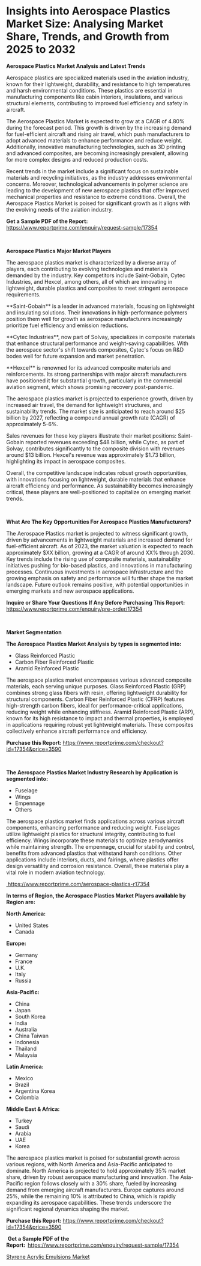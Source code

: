 <p><h1>Insights into Aerospace Plastics Market Size: Analysing Market Share, Trends, and Growth from 2025 to 2032</h1></p><p><strong>Aerospace Plastics Market Analysis and Latest Trends</strong></p>
<p><p>Aerospace plastics are specialized materials used in the aviation industry, known for their lightweight, durability, and resistance to high temperatures and harsh environmental conditions. These plastics are essential in manufacturing components like cabin interiors, insulations, and various structural elements, contributing to improved fuel efficiency and safety in aircraft.</p><p>The Aerospace Plastics Market is expected to grow at a CAGR of 4.80% during the forecast period. This growth is driven by the increasing demand for fuel-efficient aircraft and rising air travel, which push manufacturers to adopt advanced materials to enhance performance and reduce weight. Additionally, innovative manufacturing technologies, such as 3D printing and advanced composites, are becoming increasingly prevalent, allowing for more complex designs and reduced production costs.</p><p>Recent trends in the market include a significant focus on sustainable materials and recycling initiatives, as the industry addresses environmental concerns. Moreover, technological advancements in polymer science are leading to the development of new aerospace plastics that offer improved mechanical properties and resistance to extreme conditions. Overall, the Aerospace Plastics Market is poised for significant growth as it aligns with the evolving needs of the aviation industry.</p></p>
<p><strong>Get a Sample PDF of the Report:&nbsp;</strong> <a href="https://www.reportprime.com/enquiry/request-sample/17354?utm_campaign=3313&utm_medium=2&utm_source=Github&utm_content=ia&utm_term=18032025&utm_id=aerospace-plastics">https://www.reportprime.com/enquiry/request-sample/17354</a></p>
<p>&nbsp;</p>
<p><strong>Aerospace Plastics Major Market Players</strong></p>
<p><p>The aerospace plastics market is characterized by a diverse array of players, each contributing to evolving technologies and materials demanded by the industry. Key competitors include Saint-Gobain, Cytec Industries, and Hexcel, among others, all of which are innovating in lightweight, durable plastics and composites to meet stringent aerospace requirements.</p><p>**Saint-Gobain** is a leader in advanced materials, focusing on lightweight and insulating solutions. Their innovations in high-performance polymers position them well for growth as aerospace manufacturers increasingly prioritize fuel efficiency and emission reductions. </p><p>**Cytec Industries**, now part of Solvay, specializes in composite materials that enhance structural performance and weight-saving capabilities. With the aerospace sector's shift towards composites, Cytec's focus on R&D bodes well for future expansion and market penetration.</p><p>**Hexcel** is renowned for its advanced composite materials and reinforcements. Its strong partnerships with major aircraft manufacturers have positioned it for substantial growth, particularly in the commercial aviation segment, which shows promising recovery post-pandemic.</p><p>The aerospace plastics market is projected to experience growth, driven by increased air travel, the demand for lightweight structures, and sustainability trends. The market size is anticipated to reach around $25 billion by 2027, reflecting a compound annual growth rate (CAGR) of approximately 5-6%.</p><p>Sales revenues for these key players illustrate their market positions: Saint-Gobain reported revenues exceeding $48 billion, while Cytec, as part of Solvay, contributes significantly to the composite division with revenues around $13 billion. Hexcel's revenue was approximately $1.73 billion, highlighting its impact in aerospace composites.</p><p>Overall, the competitive landscape indicates robust growth opportunities, with innovations focusing on lightweight, durable materials that enhance aircraft efficiency and performance. As sustainability becomes increasingly critical, these players are well-positioned to capitalize on emerging market trends.</p></p>
<p>&nbsp;</p>
<p><strong>What Are The Key Opportunities For Aerospace Plastics Manufacturers?</strong></p>
<p><p>The Aerospace Plastics market is projected to witness significant growth, driven by advancements in lightweight materials and increased demand for fuel-efficient aircraft. As of 2023, the market valuation is expected to reach approximately $XX billion, growing at a CAGR of around XX% through 2030. Key trends include the rising use of composite materials, sustainability initiatives pushing for bio-based plastics, and innovations in manufacturing processes. Continuous investments in aerospace infrastructure and the growing emphasis on safety and performance will further shape the market landscape. Future outlook remains positive, with potential opportunities in emerging markets and new aerospace applications.</p></p>
<p><strong>Inquire or Share Your Questions If Any Before Purchasing This Report:</strong> <a href="https://www.reportprime.com/enquiry/pre-order/17354?utm_campaign=3313&utm_medium=2&utm_source=Github&utm_content=ia&utm_term=18032025&utm_id=aerospace-plastics">https://www.reportprime.com/enquiry/pre-order/17354</a></p>
<p>&nbsp;</p>
<p><strong>Market Segmentation</strong></p>
<p><strong>The Aerospace Plastics Market Analysis by types is segmented into:</strong></p>
<p><ul><li>Glass Reinforced Plastic</li><li>Carbon Fiber Reinforced Plastic</li><li>Aramid Reinforced Plastic</li></ul></p>
<p><p>The aerospace plastics market encompasses various advanced composite materials, each serving unique purposes. Glass Reinforced Plastic (GRP) combines strong glass fibers with resin, offering lightweight durability for structural components. Carbon Fiber Reinforced Plastic (CFRP) features high-strength carbon fibers, ideal for performance-critical applications, reducing weight while enhancing stiffness. Aramid Reinforced Plastic (ARP), known for its high resistance to impact and thermal properties, is employed in applications requiring robust yet lightweight materials. These composites collectively enhance aircraft performance and efficiency.</p></p>
<p><strong>Purchase this Report:&nbsp;</strong><a href="https://www.reportprime.com/checkout?id=17354&price=3590&utm_campaign=3313&utm_medium=2&utm_source=Github&utm_content=ia&utm_term=18032025&utm_id=aerospace-plastics">https://www.reportprime.com/checkout?id=17354&price=3590</a></p>
<p>&nbsp;</p>
<p><strong>The Aerospace Plastics Market Industry Research by Application is segmented into:</strong></p>
<p><ul><li>Fuselage</li><li>Wings</li><li>Empennage</li><li>Others</li></ul></p>
<p><p>The aerospace plastics market finds applications across various aircraft components, enhancing performance and reducing weight. Fuselages utilize lightweight plastics for structural integrity, contributing to fuel efficiency. Wings incorporate these materials to optimize aerodynamics while maintaining strength. The empennage, crucial for stability and control, benefits from advanced plastics that withstand harsh conditions. Other applications include interiors, ducts, and fairings, where plastics offer design versatility and corrosion resistance. Overall, these materials play a vital role in modern aviation technology.</p></p>
<p><a href="https://www.reportprime.com/aerospace-plastics-r17354?utm_campaign=3313&utm_medium=2&utm_source=Github&utm_content=ia&utm_term=18032025&utm_id=aerospace-plastics">&nbsp;https://www.reportprime.com/aerospace-plastics-r17354</a></p>
<p><strong>In terms of Region, the Aerospace Plastics Market Players available by Region are:</strong></p>
<p>
    <p> <strong> North America: </strong>
        <ul>
            <li>United States</li>
            <li>Canada</li>
        </ul>
        </p> 
    <p> <strong> Europe: </strong>
        <ul>
            <li>Germany</li>
            <li>France</li>
            <li>U.K.</li>
            <li>Italy</li>
            <li>Russia</li>
        </ul>
        </p> 
    <p> <strong> Asia-Pacific: </strong>
        <ul>
            <li>China</li>
            <li>Japan</li>
            <li>South Korea</li>
            <li>India</li>
            <li>Australia</li>
            <li>China Taiwan</li>
            <li>Indonesia</li>
            <li>Thailand</li>
            <li>Malaysia</li>
        </ul>
        </p> 
    <p> <strong> Latin America: </strong>
        <ul>
            <li>Mexico</li>
            <li>Brazil</li>
            <li>Argentina Korea</li>
            <li>Colombia</li>
        </ul>
        </p> 
    <p> <strong> Middle East & Africa: </strong>
        <ul>
            <li>Turkey</li>
            <li>Saudi</li>
            <li>Arabia</li>
            <li>UAE</li>
            <li>Korea</li>
        </ul>
    </p>
    </p>
<p><p>The aerospace plastics market is poised for substantial growth across various regions, with North America and Asia-Pacific anticipated to dominate. North America is projected to hold approximately 35% market share, driven by robust aerospace manufacturing and innovation. The Asia-Pacific region follows closely with a 30% share, fueled by increasing demand from emerging aircraft manufacturers. Europe captures around 25%, while the remaining 10% is attributed to China, which is rapidly expanding its aerospace capabilities. These trends underscore the significant regional dynamics shaping the market.</p></p>
<p><strong>Purchase this Report: </strong><a href="https://www.reportprime.com/checkout?id=17354&price=3590&utm_campaign=3313&utm_medium=2&utm_source=Github&utm_content=ia&utm_term=18032025&utm_id=aerospace-plastics">https://www.reportprime.com/checkout?id=17354&price=3590</a></p>
<p>&nbsp;<strong>Get a Sample PDF of the Report:&nbsp;&nbsp;</strong><a href="https://www.reportprime.com/enquiry/request-sample/17354?utm_campaign=3313&utm_medium=2&utm_source=Github&utm_content=ia&utm_term=18032025&utm_id=aerospace-plastics">https://www.reportprime.com/enquiry/request-sample/17354</a></p>
<p><strong></strong></p>
<p><p><a href="https://github.com/vigoseiler/Market-Research-Report-List-1/blob/main/styrene-acrylic-emulsions-market.md?utm_campaign=3313&utm_medium=2&utm_source=Github&utm_content=ia&utm_term=18032025&utm_id=aerospace-plastics">Styrene Acrylic Emulsions Market</a></p></p>